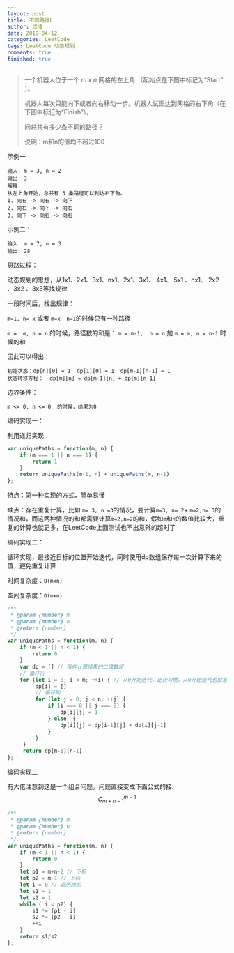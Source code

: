 ```yaml
---
layout: post
title: 不同路径Ⅰ
author: 炽凌
date: 2019-04-12
categories: LeetCode
tags: LeetCode 动态规划
comments: true
finished: true
---
```

> 一个机器人位于一个 *m x n* 网格的左上角 （起始点在下图中标记为“Start” ）。
>
> 机器人每次只能向下或者向右移动一步。机器人试图达到网格的右下角（在下图中标记为“Finish”）。
>
> 问总共有多少条不同的路径？
>
> 说明：m和n的值均不超过100

示例一

```
输入: m = 3, n = 2
输出: 3
解释:
从左上角开始，总共有 3 条路径可以到达右下角。
1. 向右 -> 向右 -> 向下
2. 向右 -> 向下 -> 向右
3. 向下 -> 向右 -> 向右
```

示例二：

```
输入: m = 7, n = 3
输出: 28
```

思路过程：

动态规划的思想，从1x1、2x1、3x1、nx1、2x1、3x1、 4x1、 5x1 、nx1、 2x2 、3x2 、3x3等找规律

一段时间后，找出规律：

`m=1, n= x` 或者  `m=x  n=1`的时候只有一种路径

`m =  m, n = n`  的时候，路径数的和是： `m = m-1,  n = n` 加  `m = m, n = n-1`  时候的和

因此可以得出：

```
初始状态：dp[n][0] = 1  dp[1][0] = 1  dp[m-1][n-1] = 1
状态转移方程：  dp[m][n] = dp[m-1][n] + dp[m][n-1]
```

边界条件：

```
m <= 0, n <= 0  的时候，结果为0
```

编码实现一：

利用递归实现：

```js
var uniquePaths = function(m, n) {
    if (m === 1 || n === 1) {
        return 1
    }
    return uniquePaths(m-1, n) + uniquePaths(m, n-1)
};
```

特点：第一种实现的方式，简单易懂

缺点：存在重复计算，比如 `m= 3, n =3`的情况，要计算`m=3, n= 2`+ `m=2,n= 3`的情况和，而这两种情况的和都需要计算`m=2,n=2`的和，假如`m`和`n`的数值比较大，重复的计算也就更多，在LeetCode上面测试也不出意外的超时了

编码实现二：

循环实现，最接近目标的位置开始迭代，同时使用dp数组保存每一次计算下来的值，避免重复计算

时间复杂度：`O(mxn)`

空间复杂度：`O(mxn)`

```js
/**
 * @param {number} m
 * @param {number} n
 * @return {number}
 */
var uniquePaths = function(m, n) {
    if (m < 1 || n < 1) {
        return 0
    }
    var dp = [] // 保存计算结果的二维数组
    // 循环行
    for (let i = 0; i < m; ++i) { // 从0开始迭代，比较习惯，从0开始迭代也就意味着我们的目标在0,0 的位置，机器人在m-1,n-1的位置
         dp[i] = []
         // 循环列
         for (let j = 0; j < n; ++j) {
             if (i === 0 || j === 0) {
                 dp[i][j] = 1
             } else  {
                 dp[i][j] = dp[i-1][j] + dp[i][j-1]
             }
         }
     }
     return dp[m-1][n-1]
};
```

编码实现三

有大佬注意到这是一个组合问题，问题直接变成下面公式的接:
$$
C_{m+n-1}^{m-1}
$$

```js
/**
 * @param {number} m
 * @param {number} n
 * @return {number}
 */
var uniquePaths = function(m, n) {
    if (m < 1 || n < 1) {
        return 0
    }
    let p1 = m+n-2 // 下标
    let p2 = m-1 // 上标
    let i = 0 // 遍历用的
    let s1 = 1
    let s2 = 1
    while ( i < p2) {
        s1 *= (p1 - i)
        s2 *= (p2 - i)
        ++i
    }
    return s1/s2
};
```

